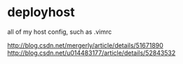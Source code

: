 # deployhost
all of my host config, such as .vimrc

http://blog.csdn.net/mergerly/article/details/51671890
http://blog.csdn.net/u014483177/article/details/52843532
